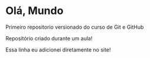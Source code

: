 # Olá, Mundo
 Primeiro repositorio versionado do curso de Git e GitHub

 Repositório criado durante um aula!
 
 Essa linha eu adicionei diretamente no site!
